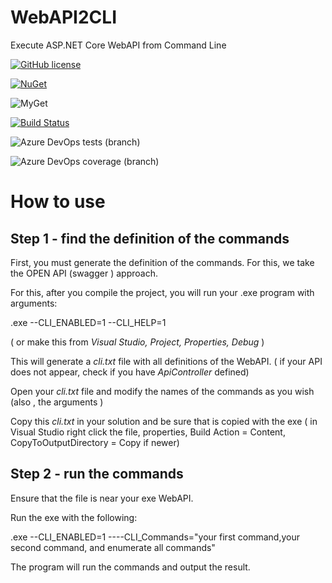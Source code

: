 # WebAPI2CLI
Execute ASP.NET Core WebAPI from Command Line

[![GitHub license](https://img.shields.io/badge/license-MIT-blue.svg)](https://github.com/ignatandrei/WebAPI2CLI/blob/master/LICENSE)  

[![NuGet](https://img.shields.io/nuget/v/ExtensionNetCore3.svg)](https://www.nuget.org/packages/ExtensionNetCore3)

![MyGet](https://img.shields.io/myget/ignatandrei/v/ExtensionNetCore3?label=CD2MyGet)

[![Build Status](https://dev.azure.com/ignatandrei0674/WebAPI2CLI/_apis/build/status/ignatandrei.WebAPI2CLI?branchName=master)](https://dev.azure.com/ignatandrei0674/WebAPI2CLI/_build/latest?definitionId=7&branchName=master)

![Azure DevOps tests (branch)](https://img.shields.io/azure-devops/tests/ignatandrei0674/WebAPI2CLI/7/master)

![Azure DevOps coverage (branch)](https://img.shields.io/azure-devops/coverage/ignatandrei0674/WebAPI2CLI/7/master) 

# How to use

## Step 1 - find the definition of the commands

First, you must generate the definition of the commands. For this, we take the OPEN API (swagger ) approach.

For this, after you compile the project, you will run your .exe program with arguments:
 
 <myexe>.exe --CLI_ENABLED=1 --CLI_HELP=1

( or make this from *Visual Studio, Project, Properties, Debug* )

This will generate a *cli.txt* file with all definitions of the WebAPI.
( if your API does not appear, check if you have *ApiController* defined)

Open your *cli.txt*  file and modify the names of the commands as you wish (also , the arguments )

Copy this *cli.txt* in your solution and be sure that is copied with the exe ( in Visual Studio right click the file, properties, Build Action = Content, CopyToOutputDirectory = Copy if newer)

## Step 2 - run the commands

Ensure that the file is near your exe WebAPI.

Run the exe with the following:

 <myexe>.exe --CLI_ENABLED=1 ----CLI_Commands="your first command,your second command, and enumerate all commands"

The program will run the commands and output the result.




